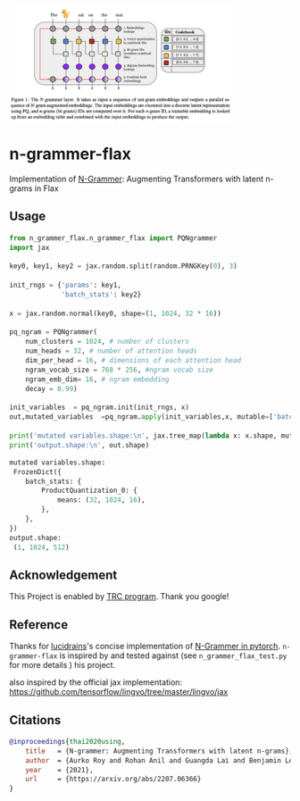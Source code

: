 <img src="./n-grammer.png" width="400px"></img>

# n-grammer-flax
Implementation of <a href="https://arxiv.org/abs/2207.06366">N-Grammer</a>: Augmenting Transformers with latent n-grams in Flax

## Usage
```python
from n_grammer_flax.n_grammer_flax import PQNgrammer
import jax

key0, key1, key2 = jax.random.split(random.PRNGKey(0), 3)

init_rngs = {'params': key1, 
             'batch_stats': key2}

x = jax.random.normal(key0, shape=(1, 1024, 32 * 16)) 

pq_ngram = PQNgrammer(
    num_clusters = 1024, # number of clusters
    num_heads = 32, # number of attention heads
    dim_per_head = 16, # dimensions of each attention head
    ngram_vocab_size = 768 * 256, #ngram vocab size 
    ngram_emb_dim= 16, # ngram embedding 
    decay = 0.99)

init_variables  = pq_ngram.init(init_rngs, x)
out,mutated_variables  =pq_ngram.apply(init_variables,x, mutable=['batch_stats'])

print('mutated variables.shape:\n', jax.tree_map(lambda x: x.shape, mutated_variables))
print('output.shape:\n', out.shape)
```

```python
mutated variables.shape:
 FrozenDict({
    batch_stats: {
        ProductQuantization_0: {
            means: (32, 1024, 16),
        },
    },
})
output.shape:
 (1, 1024, 512)
```
## Acknowledgement
This Project is enabled by [TRC program](https://sites.research.google/trc/about/). Thank you google!

## Reference
Thanks for [lucidrains](https://github.com/lucidrains)'s concise implementation of [N-Grammer in pytorch](https://github.com/lucidrains/n-grammer-pytorch). `n-grammer-flax` is inspired by and tested against (see `n_grammer_flax_test.py` for more details ) his project.

also inspired by the official jax implementation: https://github.com/tensorflow/lingvo/tree/master/lingvo/jax

## Citations

```bibtex
@inproceedings{thai2020using,
    title   = {N-grammer: Augmenting Transformers with latent n-grams},
    author  = {Aurko Roy and Rohan Anil and Guangda Lai and Benjamin Lee and Jeffrey Zhao and Shuyuan Zhang and Shibo Wang and Ye Zhang and Shen Wu and Rigel Swavely and Tao (Alex)Yu and Phuong Dao and Christopher Fifty and Zhifeng Chen and Yonghui Wu},
    year    = {2021},
    url     = {https://arxiv.org/abs/2207.06366}
}
